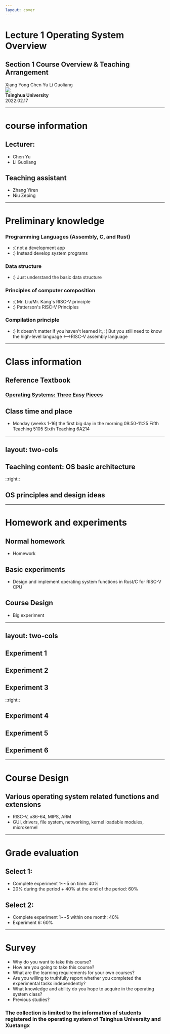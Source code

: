 ```yaml
---
layout: cover
---
```


# Lecture 1 Operating System Overview
## Section 1 Course Overview & Teaching Arrangement

<div class="ml-3 flex flex-col text-left">
   Xiang Yong Chen Yu Li Guoliang
</div>

<div class="abs-bl mx-14 my-12 flex">
   <img src="https://2020.vueday.it/img/themes/vueday/vueday-logo.png" class="h-8">
   <div class="ml-3 flex flex-col text-left">
     <div><b>Tsinghua University</b></div>
     <div class="text-sm opacity-50">2022.02.17</div>
   </div>
</div>

---

# course information

## Lecturer:
   - Chen Yu
   - Li Guoliang

## Teaching assistant
   - Zhang Yiren
   - Niu Zeping

---

# Preliminary knowledge

### Programming Languages (Assembly, C, and Rust)
  - :( not a development app
  - :) Instead develop system programs

### Data structure
  - :) Just understand the basic data structure

### Principles of computer composition
  - :( Mr. Liu/Mr. Kang's RISC-V principle
  - :) Patterson's RISC-V Principles

### Compilation principle
  - :) It doesn't matter if you haven't learned it, :( But you still need to know the high-level language <–>RISC-V assembly language


---

# Class information

## Reference Textbook
### [Operating Systems: Three Easy Pieces](https://pages.cs.wisc.edu/~remzi/OSTEP/)

## Class time and place
- Monday (weeks 1-16) the first big day in the morning 09:50-11:25 Fifth Teaching 5105 Sixth Teaching 6A214


---
layout: two-cols
---


## Teaching content: OS basic architecture

<!--
![pic](./figs/ucorearch.png)
-->

::right::

## OS principles and design ideas

---

# Homework and experiments

## Normal homework
   - Homework

## Basic experiments
   - Design and implement operating system functions in Rust/C for RISC-V CPU
 
## Course Design  
   - Big experiment

---
layout: two-cols
---

## Experiment 1
## Experiment 2
## Experiment 3

::right::

## Experiment 4
## Experiment 5
## Experiment 6

---

# Course Design

## Various operating system related functions and extensions

- RISC-V, x86-64, MIPS, ARM
- GUI, drivers, file system, networking, kernel loadable modules, microkernel

---

# Grade evaluation

## Select 1:
   - Complete experiment 1~~5 on time: 40%
   - 20% during the period + 40% at the end of the period: 60%

## Select 2:
   - Complete experiment 1~~5 within one month: 40%
   - Experiment 6: 60%

---

# Survey

- Why do you want to take this course?
- How are you going to take this course?
- What are the learning requirements for your own courses?
- Are you willing to truthfully report whether you completed the experimental tasks independently?
- What knowledge and ability do you hope to acquire in the operating system class?
- Previous studies?

### The collection is limited to the information of students registered in the operating system of Tsinghua University and Xuetangx